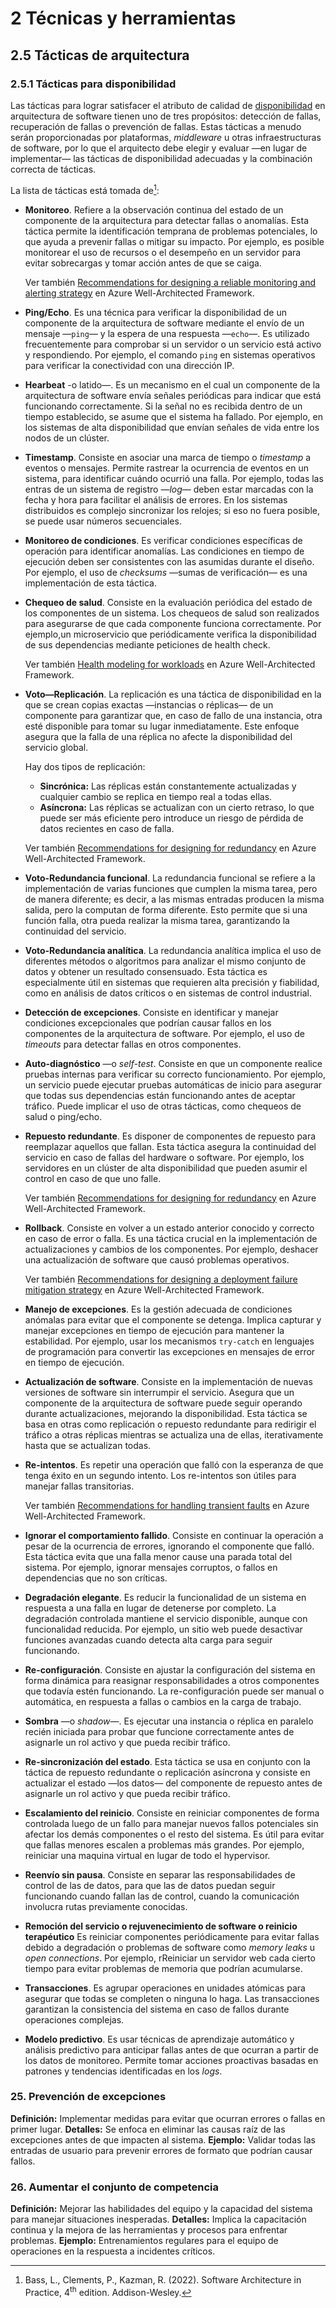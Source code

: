 # 2 Técnicas y herramientas

## 2.5 Tácticas de arquitectura

### 2.5.1 Tácticas para disponibilidad

Las tácticas para lograr satisfacer el atributo de calidad de
[disponibilidad](/4_Conceptos/4_Disponibilidad.md) en arquitectura de software
tienen uno de tres propósitos: detección de fallas, recuperación de fallas o
prevención de fallas. Estas tácticas a menudo serán proporcionadas por
plataformas, *middleware* u otras infraestructuras de software, por lo que el
arquitecto debe elegir y evaluar —en lugar de implementar— las tácticas de
disponibilidad adecuadas y la combinación correcta de tácticas.

La lista de tácticas está tomada de[^1]:

[^1]: Bass, L., Clements, P., Kazman, R. (2022). Software Architecture in
    Practice, 4<sup>th</sup> edition. Addison-Wesley.

* **Monitoreo**. Refiere a la observación continua del estado de un componente
  de la arquitectura para detectar fallas o anomalías. Esta táctica permite la
  identificación temprana de problemas potenciales, lo que ayuda a prevenir
  fallas o mitigar su impacto. Por ejemplo, es posible monitorear el uso de
  recursos o el desempeño en un servidor para evitar sobrecargas y tomar acción
  antes de que se caiga.

  Ver también [Recommendations for designing a reliable monitoring and alerting
  strategy](https://learn.microsoft.com/en-us/azure/well-architected/reliability/monitoring-alerting-strategy)
  en Azure Well-Architected Framework.

* **Ping/Echo**. Es una técnica para verificar la disponibilidad de un
  componente de la arquitectura de software mediante el envío de un mensaje
  —`ping`— y la espera de una respuesta —`echo`—. Es utilizado frecuentemente
  para comprobar si un servidor o un servicio está activo y respondiendo. Por
  ejemplo, el comando `ping` en sistemas operativos para verificar la
  conectividad con una dirección IP.

* **Hearbeat** -o latido—. Es un mecanismo en el cual un componente de la
  arquitectura de software envía señales periódicas para indicar que está
  funcionando correctamente. Si la señal no es recibida dentro de un tiempo
  establecido, se asume que el sistema ha fallado. Por ejemplo, en los sistemas de alta
   disponibilidad que envían señales de vida entre los nodos de un clúster.

* **Timestamp**. Consiste en asociar una marca de tiempo o *timestamp* a eventos
  o mensajes. Permite rastrear la ocurrencia de eventos en un sistema, para
  identificar cuándo ocurrió una falla. Por ejemplo, todas las entras de un
  sistema de registro —*log*— deben estar marcadas con la fecha y hora para
  facilitar el análisis de errores. En los sistemas distribuidos es complejo
  sincronizar los relojes; si eso no fuera posible, se puede usar números
  secuenciales.

* **Monitoreo de condiciones**. Es verificar condiciones específicas de
  operación para identificar anomalías. Las condiciones en tiempo de ejecución
  deben ser consistentes con las asumidas durante el diseño. Por ejemplo, el uso
  de *checksums* —sumas de verificación— es una implementación de esta táctica.

* **Chequeo de salud**. Consiste en la evaluación periódica del estado de los
  componentes de un sistema. Los chequeos de salud son realizados para
  asegurarse de que cada componente funciona correctamente. Por ejemplo,un
  microservicio que periódicamente verifica la disponibilidad de sus
  dependencias mediante peticiones de health check.

  Ver también [Health modeling for
  workloads](https://learn.microsoft.com/en-us/azure/well-architected/cross-cutting-guides/health-modeling)
  en Azure Well-Architected Framework.

* **Voto—Replicación**. La replicación es una táctica de disponibilidad en la
  que se crean copias exactas —instancias o réplicas— de un componente para
  garantizar que, en caso de fallo de una instancia, otra esté disponible para
  tomar su lugar inmediatamente. Este enfoque asegura que la falla de una
  réplica no afecte la disponibilidad del servicio global.

  Hay dos tipos de replicación:
  * **Sincrónica:** Las réplicas están constantemente actualizadas y cualquier
    cambio se replica en tiempo real a todas ellas.
  * **Asíncrona:** Las réplicas se actualizan con un cierto retraso, lo que
    puede ser más eficiente pero introduce un riesgo de pérdida de datos
    recientes en caso de falla.

  Ver también [Recommendations for designing for
  redundancy](https://learn.microsoft.com/en-us/azure/well-architected/reliability/redundancy)
  en Azure Well-Architected Framework.

* **Voto-Redundancia funcional**. La redundancia funcional se refiere a la
  implementación de varias funciones que cumplen la misma tarea, pero de manera
  diferente; es decir, a las mismas entradas producen la misma salida, pero la
  computan de forma diferente. Esto permite que si una función falla, otra pueda realizar la
  misma tarea, garantizando la continuidad del servicio.

* **Voto-Redundancia analítica**. La redundancia analítica implica el uso de
  diferentes métodos o algoritmos para analizar el mismo conjunto de datos y
  obtener un resultado consensuado. Esta táctica es especialmente útil en
  sistemas que requieren alta precisión y fiabilidad, como en análisis de datos
  críticos o en sistemas de control industrial.

* **Detección de excepciones**. Consiste en identificar y manejar condiciones
  excepcionales que podrían causar fallos en los componentes de la arquitectura
  de software. Por ejemplo, el uso de *timeouts* para detectar fallas en otros
  componentes.

* **Auto-diagnóstico** —o *self-test*. Consiste en que un componente realice
  pruebas internas para verificar su correcto funcionamiento. Por ejemplo, un
  servicio puede ejecutar pruebas automáticas de inicio para asegurar
  que todas sus dependencias están funcionando antes de aceptar tráfico. Puede
  implicar el uso de otras tácticas, como chequeos de salud o ping/echo.

* **Repuesto redundante**. Es disponer de componentes de repuesto para
  reemplazar aquellos que fallan. Esta táctica asegura la continuidad del
  servicio en caso de fallas del hardware o software. Por ejemplo, los
  servidores en un clúster de alta disponibilidad que pueden asumir el control
  en caso de que uno falle.

  Ver también [Recommendations for designing for
  redundancy](https://learn.microsoft.com/en-us/azure/well-architected/reliability/redundancy)
  en Azure Well-Architected Framework.

* **Rollback**. Consiste en volver a un estado anterior conocido y correcto en
  caso de error o falla. Es una táctica crucial en la implementación de
  actualizaciones y cambios de los componentes. Por ejemplo, deshacer una
  actualización de software que causó problemas operativos.

  Ver también [Recommendations for designing a deployment failure mitigation
  strategy](https://learn.microsoft.com/en-us/azure/well-architected/operational-excellence/mitigation-strategy)
  en Azure Well-Architected Framework.

* **Manejo de excepciones**. Es la gestión adecuada de condiciones anómalas para
  evitar que el componente se detenga. Implica capturar y manejar excepciones en
  tiempo de ejecución para mantener la estabilidad. Por ejemplo, usar los
  mecanismos `try-catch` en lenguajes de programación para convertir las
  excepciones en mensajes de error en tiempo de ejecución.

* **Actualización de software**. Consiste en la implementación de nuevas
  versiones de software sin interrumpir el servicio. Asegura que un componente
  de la arquitectura de software puede
  seguir operando durante actualizaciones, mejorando la disponibilidad. Esta
  táctica se basa en otras como replicación o repuesto redundante para redirigir
  el tráfico a otras réplicas mientras se actualiza una de ellas, iterativamente
  hasta que se actualizan todas.

* **Re-intentos**. Es repetir una operación que falló con la esperanza de que
  tenga éxito en un segundo intento. Los re-intentos son útiles para manejar
  fallas transitorias.

  Ver también [Recommendations for handling transient
  faults](https://learn.microsoft.com/en-us/azure/well-architected/reliability/handle-transient-faults)
  en Azure Well-Architected Framework.

* **Ignorar el comportamiento fallido**. Consiste en continuar la operación a
  pesar de la ocurrencia de errores, ignorando el componente que falló. Esta
  táctica evita que una falla menor cause una parada total del sistema. Por
  ejemplo, ignorar mensajes corruptos, o fallos en dependencias que no son
  críticas.

* **Degradación elegante**. Es reducir la funcionalidad de un sistema en
  respuesta a una falla en lugar de detenerse por completo. La degradación
  controlada mantiene el servicio disponible, aunque con funcionalidad reducida.
  Por ejemplo, un sitio web puede desactivar funciones avanzadas cuando detecta
  alta carga para seguir funcionando.

* **Re-configuración**. Consiste en ajustar la configuración del sistema
  en forma dinámica para reasignar responsabilidades a otros componentes que todavía
  estén funcionando. La re-configuración puede ser manual o automática, en
  respuesta a fallas o cambios en la carga de trabajo.

* **Sombra** —o *shadow*—. Es ejecutar una instancia o réplica en paralelo
  recién iniciada para probar que funcione correctamente antes de asignarle un
  rol activo y que pueda recibir tráfico.

* **Re-sincronización del estado**. Esta táctica se usa en conjunto con la
  táctica de repuesto redundante o replicación asíncrona y consiste en
  actualizar el estado —los datos— del componente de repuesto antes de asignarle
  un rol activo y que pueda recibir tráfico.

* **Escalamiento del reinicio**. Consiste en reiniciar componentes de forma
  controlada luego de un fallo para manejar nuevos fallos potenciales sin
  afectar los demás componentes o el resto del sistema. Es útil para evitar que
  fallas menores escalen a problemas más grandes. Por ejemplo, reiniciar una
  maquina virtual en lugar de todo el hypervisor.

* **Reenvío sin pausa**. Consiste en separar las responsabilidades de control de
  las de datos, para que las de datos puedan seguir funcionando cuando fallan
  las de control, cuando la comunicación involucra rutas previamente conocidas.

* **Remoción del servicio o rejuvenecimiento de software o reinicio
  terapéutico** Es reiniciar componentes periódicamente para evitar fallas
  debido a degradación o problemas de software como *memory leaks* u *open
  connections*. Por ejemplo, rReiniciar un servidor web cada cierto tiempo para
  evitar problemas de memoria que podrían acumularse.

* **Transacciones**. Es agrupar operaciones en unidades atómicas para asegurar
  que todas se completen o ninguna lo haga. Las transacciones garantizan la
  consistencia del sistema en caso de fallos durante operaciones complejas.

* **Modelo predictivo**. Es usar técnicas de aprendizaje automático y análisis
  predictivo para anticipar fallas antes de que ocurran a partir de los datos de
  monitoreo. Permite tomar acciones proactivas basadas en patrones y tendencias
  identificadas en los *logs*.

### 25. **Prevención de excepciones**
   **Definición:** Implementar medidas para evitar que ocurran errores o fallas en primer lugar.
   **Detalles:** Se enfoca en eliminar las causas raíz de las excepciones antes de que impacten al sistema.
   **Ejemplo:** Validar todas las entradas de usuario para prevenir errores de formato que podrían causar fallos.

### 26. **Aumentar el conjunto de competencia**
   **Definición:** Mejorar las habilidades del equipo y la capacidad del sistema para manejar situaciones inesperadas.
   **Detalles:** Implica la capacitación continua y la mejora de las herramientas y procesos para enfrentar problemas.
   **Ejemplo:** Entrenamientos regulares para el equipo de operaciones en la respuesta a incidentes críticos.